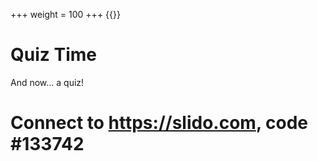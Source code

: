 +++
weight = 100
+++
{{<slide template="icebreaker">}}
# Quiz Time

And now... a quiz!

# Connect to https://slido.com, code #133742

